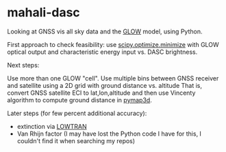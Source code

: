 # mahali-dasc

Looking at GNSS vis all sky data and the [GLOW](https://github.com/space-physics/NCAR-GLOW) model, using Python.

First approach to check feasibility: use 
[scipy.optimize.minimize](https://docs.scipy.org/doc/scipy/reference/generated/scipy.optimize.minimize.html)
with GLOW optical output and characteristic energy input vs. DASC brightness.

Next steps:

Use more than one GLOW "cell".
Use multiple bins between GNSS receiver and satellite using a 2D grid with ground distance vs. altitude
That is, convert GNSS satellite ECI to lat,lon,altitude and then use Vincenty algorithm to compute ground distance in 
[pymap3d](https://github.com/geospace-code/pymap3d).


Later steps (for few percent additional accuracy):

* extinction via [LOWTRAN](https://github.com/space-physics/lowtran)
* Van Rhijn factor (I may have lost the Python code I have for this, I couldn't find it when searching my repos)
